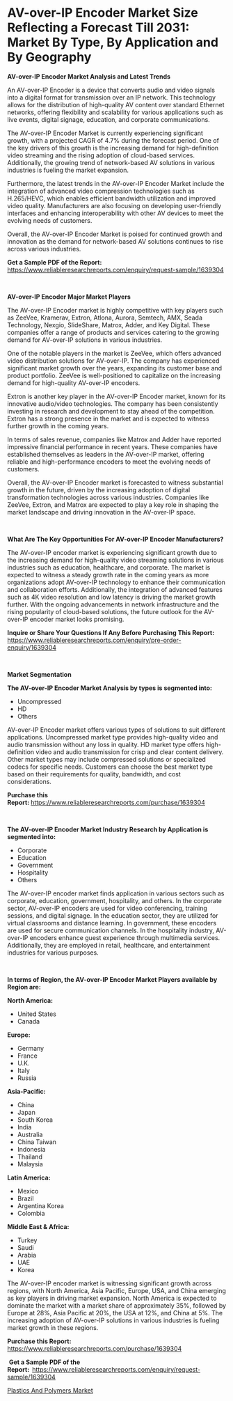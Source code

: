 <p><h1>AV-over-IP Encoder Market Size Reflecting a Forecast Till 2031: Market By Type, By Application and By Geography</h1></p><p><strong>AV-over-IP Encoder Market Analysis and Latest Trends</strong></p>
<p><p>An AV-over-IP Encoder is a device that converts audio and video signals into a digital format for transmission over an IP network. This technology allows for the distribution of high-quality AV content over standard Ethernet networks, offering flexibility and scalability for various applications such as live events, digital signage, education, and corporate communications.</p><p>The AV-over-IP Encoder Market is currently experiencing significant growth, with a projected CAGR of 4.7% during the forecast period. One of the key drivers of this growth is the increasing demand for high-definition video streaming and the rising adoption of cloud-based services. Additionally, the growing trend of network-based AV solutions in various industries is fueling the market expansion.</p><p>Furthermore, the latest trends in the AV-over-IP Encoder Market include the integration of advanced video compression technologies such as H.265/HEVC, which enables efficient bandwidth utilization and improved video quality. Manufacturers are also focusing on developing user-friendly interfaces and enhancing interoperability with other AV devices to meet the evolving needs of customers.</p><p>Overall, the AV-over-IP Encoder Market is poised for continued growth and innovation as the demand for network-based AV solutions continues to rise across various industries.</p></p>
<p><strong>Get a Sample PDF of the Report:&nbsp;</strong> <a href="https://www.reliableresearchreports.com/enquiry/request-sample/1639304">https://www.reliableresearchreports.com/enquiry/request-sample/1639304</a></p>
<p>&nbsp;</p>
<p><strong>AV-over-IP Encoder Major Market Players</strong></p>
<p><p>The AV-over-IP Encoder market is highly competitive with key players such as ZeeVee, Kramerav, Extron, Atlona, Aurora, Semtech, AMX, Seada Technology, Nexgio, SlideShare, Matrox, Adder, and Key Digital. These companies offer a range of products and services catering to the growing demand for AV-over-IP solutions in various industries.</p><p>One of the notable players in the market is ZeeVee, which offers advanced video distribution solutions for AV-over-IP. The company has experienced significant market growth over the years, expanding its customer base and product portfolio. ZeeVee is well-positioned to capitalize on the increasing demand for high-quality AV-over-IP encoders.</p><p>Extron is another key player in the AV-over-IP Encoder market, known for its innovative audio/video technologies. The company has been consistently investing in research and development to stay ahead of the competition. Extron has a strong presence in the market and is expected to witness further growth in the coming years.</p><p>In terms of sales revenue, companies like Matrox and Adder have reported impressive financial performance in recent years. These companies have established themselves as leaders in the AV-over-IP market, offering reliable and high-performance encoders to meet the evolving needs of customers.</p><p>Overall, the AV-over-IP Encoder market is forecasted to witness substantial growth in the future, driven by the increasing adoption of digital transformation technologies across various industries. Companies like ZeeVee, Extron, and Matrox are expected to play a key role in shaping the market landscape and driving innovation in the AV-over-IP space.</p></p>
<p>&nbsp;</p>
<p><strong>What Are The Key Opportunities For AV-over-IP Encoder Manufacturers?</strong></p>
<p><p>The AV-over-IP encoder market is experiencing significant growth due to the increasing demand for high-quality video streaming solutions in various industries such as education, healthcare, and corporate. The market is expected to witness a steady growth rate in the coming years as more organizations adopt AV-over-IP technology to enhance their communication and collaboration efforts. Additionally, the integration of advanced features such as 4K video resolution and low latency is driving the market growth further. With the ongoing advancements in network infrastructure and the rising popularity of cloud-based solutions, the future outlook for the AV-over-IP encoder market looks promising.</p></p>
<p><strong>Inquire or Share Your Questions If Any Before Purchasing This Report:</strong> <a href="https://www.reliableresearchreports.com/enquiry/pre-order-enquiry/1639304">https://www.reliableresearchreports.com/enquiry/pre-order-enquiry/1639304</a></p>
<p>&nbsp;</p>
<p><strong>Market Segmentation</strong></p>
<p><strong>The AV-over-IP Encoder Market Analysis by types is segmented into:</strong></p>
<p><ul><li>Uncompressed</li><li>HD</li><li>Others</li></ul></p>
<p><p>AV-over-IP Encoder market offers various types of solutions to suit different applications. Uncompressed market type provides high-quality video and audio transmission without any loss in quality. HD market type offers high-definition video and audio transmission for crisp and clear content delivery. Other market types may include compressed solutions or specialized codecs for specific needs. Customers can choose the best market type based on their requirements for quality, bandwidth, and cost considerations.</p></p>
<p><strong>Purchase this Report:&nbsp;</strong><a href="https://www.reliableresearchreports.com/purchase/1639304">https://www.reliableresearchreports.com/purchase/1639304</a></p>
<p>&nbsp;</p>
<p><strong>The AV-over-IP Encoder Market Industry Research by Application is segmented into:</strong></p>
<p><ul><li>Corporate</li><li>Education</li><li>Government</li><li>Hospitality</li><li>Others</li></ul></p>
<p><p>The AV-over-IP encoder market finds application in various sectors such as corporate, education, government, hospitality, and others. In the corporate sector, AV-over-IP encoders are used for video conferencing, training sessions, and digital signage. In the education sector, they are utilized for virtual classrooms and distance learning. In government, these encoders are used for secure communication channels. In the hospitality industry, AV-over-IP encoders enhance guest experience through multimedia services. Additionally, they are employed in retail, healthcare, and entertainment industries for various purposes.</p></p>
<p>&nbsp;</p>
<p><strong>In terms of Region, the AV-over-IP Encoder Market Players available by Region are:</strong></p>
<p>
    <p> <strong> North America: </strong>
        <ul>
            <li>United States</li>
            <li>Canada</li>
        </ul>
        </p> 
    <p> <strong> Europe: </strong>
        <ul>
            <li>Germany</li>
            <li>France</li>
            <li>U.K.</li>
            <li>Italy</li>
            <li>Russia</li>
        </ul>
        </p> 
    <p> <strong> Asia-Pacific: </strong>
        <ul>
            <li>China</li>
            <li>Japan</li>
            <li>South Korea</li>
            <li>India</li>
            <li>Australia</li>
            <li>China Taiwan</li>
            <li>Indonesia</li>
            <li>Thailand</li>
            <li>Malaysia</li>
        </ul>
        </p> 
    <p> <strong> Latin America: </strong>
        <ul>
            <li>Mexico</li>
            <li>Brazil</li>
            <li>Argentina Korea</li>
            <li>Colombia</li>
        </ul>
        </p> 
    <p> <strong> Middle East & Africa: </strong>
        <ul>
            <li>Turkey</li>
            <li>Saudi</li>
            <li>Arabia</li>
            <li>UAE</li>
            <li>Korea</li>
        </ul>
    </p>
    </p>
<p><p>The AV-over-IP encoder market is witnessing significant growth across regions, with North America, Asia Pacific, Europe, USA, and China emerging as key players in driving market expansion. North America is expected to dominate the market with a market share of approximately 35%, followed by Europe at 28%, Asia Pacific at 20%, the USA at 12%, and China at 5%. The increasing adoption of AV-over-IP solutions in various industries is fueling market growth in these regions.</p></p>
<p><strong>Purchase this Report: </strong><a href="https://www.reliableresearchreports.com/purchase/1639304">https://www.reliableresearchreports.com/purchase/1639304</a></p>
<p>&nbsp;<strong>Get a Sample PDF of the Report:&nbsp;&nbsp;</strong><a href="https://www.reliableresearchreports.com/enquiry/request-sample/1639304">https://www.reliableresearchreports.com/enquiry/request-sample/1639304</a></p>
<p><strong></strong></p>
<p><p><a href="https://full-wildebeest-80b.notion.site/Plastics-And-Polymers-Market-Size-Market-Trends-and-Growth-Outlook-forecasted-for-period-from-2024-912eaab83d6b4ee4b65411ebddc03b4d">Plastics And Polymers Market</a></p></p>